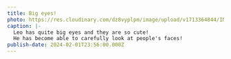 ```yaml
---
title: Big eyes!
photo: https://res.cloudinary.com/dz8vyplpm/image/upload/v1713364844/IMG_8703_v3ppdn.jpg
caption: |-
  Leo has quite big eyes and they are so cute!
  He has become able to carefully look at people's faces!
publish-date: 2024-02-01T23:56:00.000Z
---
```

